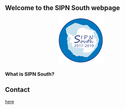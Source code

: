 ## Welcome to the SIPN South webpage
<p align="center">
<img src="./Logo.png" width="30%">
</p>

### What is SIPN South?

## Contact
[here](francois.massonnet@uclouvain.be)
